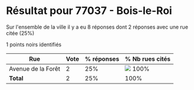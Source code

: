 # Résultat pour 77037 - Bois-le-Roi

Sur l'ensemble de la ville il y a eu 8 réponses dont 2 réponses avec une rue citée (25%)

1 points noirs identifiés

| Rue | Vote | % réponses | % Nb rues cités|
|-----|------|------------|----------------|
| Avenue de la Forêt | 2 | 25% | <img src="../../img/bar_100.gif" />&nbsp;100%|
| **Total** | 2 | 25% | 100%|
